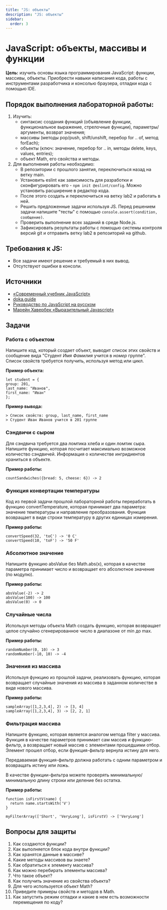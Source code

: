 ```yaml
---
title: "JS: объекты"
description: "JS: объекты"
sidebar:
  order: 3
---
```


# JavaScript: объекты, массивы и функции

**Цель:** изучить основы языка программирования JavaScript: функции, массивы, объекты. Приобрести навыки написания кода, работы с инструментами разработчика и консолью браузера, отладки кода с помощью IDE.

## Порядок выполнения лабораторной работы:

1. Изучить:
   - синтаксис создания функций (объявление функции, функциональное выражение, стрелочные функции), параметры/аргументы, возврат значения;
   - массивы (методы pop/push, shift/unshift, перебор for .. of, метод forEach);
   - объекты (ключ: значение, перебор for .. in, методы delete, keys, values, entries);
   - объект Math, его свойства и методы.
1. Для выполнения работы необходимо:
   - В репозитории с прошлого занятия, переключиться назад на ветку main.
   - Установить eslint как зависимость для разработки и сконфигурировать его - `npm init @eslint/config`. Можно установить расширение в редактор кода.
   - После этого создать и переключиться на ветку lab2 и работать в ней.
   - Решить предложенные задачи используя JS. Перед решением задачи напишите "тесты" с помощью `console.assert(condition, сообщение)`.
   - Проверить выполнение всех заданий в среде Node.js.
   - Зафиксировать результаты работы с помощью системы контроля версий git и отправить ветку lab2 в репозиторий на github.

## Требования к JS:

- Все задачи имеют решение и требуемый в них вывод.
- Отсутствуют ошибки в консоли.

## Источники

- [«Современный учебник JavaScript»](https://learn.javascript.ru/)
- [doka.guide](https://doka.guide/js/)
- [Руководство по JavaScript на русском](https://developer.mozilla.org/ru/docs/Web/JavaScript)
- [Марейн Хавербек «Выразительный Javascript»](https://karmazzin.gitbook.io/eloquentjavascript_ru/)

## Задачи

### Работа с объектом

Напишите код, который создает объект, выводит список этих свойств и сообщение вида "Студент _Имя_ _Фамилия_ учится в _номер_ группе". Список свойств требуется получить, используя метод или цикл.

**Пример объекта:**

```
let student = {
group: 201,
last_name: "Иванов",
first_name: "Иван"
};
```

**Пример вывода:**

```
> Список свойств: group, last_name, first_name
> Студент Иван Иванов учится в 201 группе
```

### Сэндвичи с сыром

Для сэндвича требуется два ломтика хлеба и один ломтик сыра. Напишите функцию, которая посчитает максимально возможное количество сэндвичей. Информация о количестве ингридиентов храниться в объекте.

**Пример работы:**

```
countSandwiches({bread: 5, cheese: 6}) -> 2
```

### Функция конвертации температуры

Код из первой задачи прошлой лабораторной работы переработать в функцию convertTemperature, которая принимает два параметра: значение температуры и направление преобразования. Функция возвращает в виде строки температуру в других единицах измерения.

**Пример работы:**

```
convertSpeed(32, 'toC') -> '0 C'
convertSpeed(10, 'toF') -> '50 F'
```

### Абсолютное значение

Напишите функцию absValue без Math.abs(x), которая в качестве параметра принимает число и возвращает его абсолютное значение (по модулю).

**Пример работы:**

```
absValue(-2) -> 2
absValue(100) -> 100
absValue(0) -> 0
```

### Случайные числа

Используя методы объекта Math создать функцию, которая возвращает целое случайно сгенерированное число в диапазоне от min до max.

**Пример работы:**

```
randomNumber(0, 10) -> 3
randomNumber(-10, 10) -> -4
```

### Значения из массива

Используя функцию из прошлой задачи, реализовать функцию, которая возвращает случайные значения из массива в заданном количестве в виде нового массива.

**Пример работы:**

```
sampleArray([1,2,3,4], 2) -> [3, 4]
sampleArray([1,2,3,4], 3) -> [2, 2, 1]
```

### Фильтрация массива

Напишите функцию, которая является аналогом метода filter у массива. Функция в качестве параметров принимает сам массив и функцию-фильтр, а возвращает новый массив с элементами прошедшими отбор. Элемент прошел отбор, если функция-фильтр вернула истину для него.

Передаваемая функция-фильтр должна работать с одним параметром и возвращать истину или ложь.

В качестве функции-фильтра можете проверять минимальную/минимальную длину строки или деление без остатка.

**Пример работы:**

```
function isFirstV(name) {
  return name.startsWith('V')
}

myFilterArray(['Short', 'VeryLong'], isFirstV) -> ['VeryLong']
```

## Вопросы для защиты

1. Как создаются функции?
1. Как выполняется блок кода внутри функции?
1. Как хранятся данные в массиве?
1. Какие методы массивов вы знаете?
1. Как обратиться к элементу массива?
1. Как можно перебирать элементы массива?
1. Что такое объект?
1. Как получить значение из свойства объекта?
1. Для чего используется объект Math?
1. Приведите примеры свойств и методов в Math.
1. Как запустить режим отладки и какие в нем есть возможности перемещения по коду?
